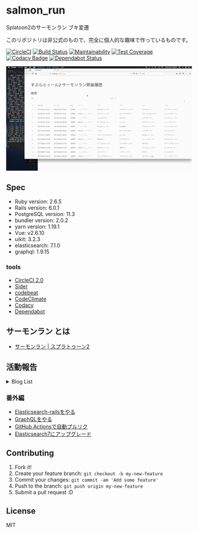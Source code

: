 # salmon_run

Splatoon2のサーモンラン ブキ変遷

このリポジトリは非公式のもので、完全に個人的な趣味で作っているものです。

[![CircleCI](https://circleci.com/gh/YutaGoto/salmon_run.svg?style=svg)](https://circleci.com/gh/YutaGoto/salmon_run)
[![Build Status](https://travis-ci.com/YutaGoto/salmon_run.svg?branch=develop)](https://travis-ci.com/YutaGoto/salmon_run)
[![Maintainability](https://api.codeclimate.com/v1/badges/efb461dcf88ef0f1b7f6/maintainability)](https://codeclimate.com/github/YutaGoto/salmon_run/maintainability)
[![Test Coverage](https://api.codeclimate.com/v1/badges/efb461dcf88ef0f1b7f6/test_coverage)](https://codeclimate.com/github/YutaGoto/salmon_run/test_coverage)
[![Codacy Badge](https://api.codacy.com/project/badge/Grade/18d67d2bb23e488abbf5689766d5876a)](https://www.codacy.com/app/YutaGoto/salmon_run?utm_source=github.com&amp;utm_medium=referral&amp;utm_content=YutaGoto/salmon_run&amp;utm_campaign=Badge_Grade)
[![Dependabot Status](https://api.dependabot.com/badges/status?host=github&repo=YutaGoto/salmon_run)](https://dependabot.com)

![salmon](salmon.gif)

## Spec

*   Ruby version: 2.6.5
*   Rails version: 6.0.1
*   PostgreSQL version: 11.3
*   bundler version: 2.0.2
*   yarn version: 1.19.1
*   Vue: v2.6.10
*   uikit: 3.2.3
*   elasticsearch: 7.1.0
*   graphql: 1.9.15

### tools

*   [CircleCI 2.0](https://circleci.com/)
*   [Sider](https://sider.review/)
*   [codebeat](https://codebeat.co/)
*   [CodeClimate](https://codeclimate.com/)
*   [Codacy](https://www.codacy.com/)
*   [Dependabot](https://dependabot.com/)

## サーモンラン とは

*   [サーモンラン | スプラトゥーン2](https://www.nintendo.co.jp/switch/aab6a/coop/index.html)

## 活動報告

<details>
  <summary>Blog List</summary>
  <ul>
    <li><a href="https://medium.com/@gggooottto/rails5%E3%81%AE%E7%B7%B4%E7%BF%92%E3%82%92%E3%81%97%E3%81%A6%E3%81%84%E3%82%8B%E4%BB%B6-a9b46a0fb6e5" >Rails5の練習をしている件</a></li>
    <li><a href="https://medium.com/@gggooottto/rails5%E3%81%AE%E7%B7%B4%E7%BF%92%E3%82%92%E3%81%97%E3%81%A6%E3%81%84%E3%82%8B%E4%BB%B62-d4fdce635bcc" >Rails5の練習をしている件2</a></li>
    <li><a href="https://medium.com/@gggooottto/rails5%E3%81%AE%E7%B7%B4%E7%BF%92%E3%82%92%E3%81%97%E3%81%A6%E3%81%84%E3%82%8B%E4%BB%B63-40398a24e7b1" >Rails5の練習をしている件3</a></li>
    <li><a href="https://medium.com/@gggooottto/rails5%E3%81%AE%E7%B7%B4%E7%BF%92%E3%82%92%E3%81%97%E3%81%A6%E3%81%84%E3%82%8B%E4%BB%B64-a506426e1f71" >Rails5の練習をしている件4</a></li>
    <li><a href="https://medium.com/@gggooottto/rails5%E3%81%AE%E7%B7%B4%E7%BF%92%E3%82%92%E3%81%97%E3%81%A6%E3%81%84%E3%82%8B%E4%BB%B65-da554d093d73" >Rails5の練習をしている件5</a></li>
    <li><a href="https://medium.com/@gggooottto/rails5%E3%81%AE%E7%B7%B4%E7%BF%92%E3%82%92%E3%81%97%E3%81%A6%E3%81%84%E3%82%8B%E4%BB%B66-f0c80e802560" >Rails5の練習をしている件6</a></li>
    <li><a href="https://medium.com/@gggooottto/rails5%E3%81%AE%E7%B7%B4%E7%BF%92%E3%82%92%E3%81%97%E3%81%A6%E3%81%84%E3%82%8B%E4%BB%B67-d28b7f3dc276" >Rails5の練習をしている件7</a></li>
    <li><a href="https://medium.com/@gggooottto/rails5%E3%81%AE%E7%B7%B4%E7%BF%92%E3%82%92%E3%81%97%E3%81%A6%E3%81%84%E3%82%8B%E4%BB%B68-4fe7a6ff8911" >Rails5の練習をしている件8</a></li>
    <li><a href="https://medium.com/@gggooottto/rails5%E3%81%AE%E7%B7%B4%E7%BF%92%E3%82%92%E3%81%97%E3%81%A6%E3%81%84%E3%82%8B%E4%BB%B69-aa11e2e22193" >Rails5の練習をしている件9</a></li>
    <li><a href="https://medium.com/@gggooottto/rails5%E3%81%AE%E7%B7%B4%E7%BF%92%E3%82%92%E3%81%97%E3%81%A6%E3%81%84%E3%82%8B%E4%BB%B610-9caea56d8ceb" >Rails5の練習をしている件10</a></li>
    <li><a href="https://medium.com/@gggooottto/rails5%E3%81%AE%E7%B7%B4%E7%BF%92%E3%82%92%E3%81%97%E3%81%A6%E3%81%84%E3%82%8B%E4%BB%B611-1a96f0c42c03" >Rails5の練習をしている件11</a></li>
    <li><a href="https://medium.com/@gggooottto/rails5%E3%81%AE%E7%B7%B4%E7%BF%92%E3%82%92%E3%81%97%E3%81%A6%E3%81%84%E3%82%8B%E4%BB%B612-7686dacc71ce" >Rails5の練習をしている件12</a></li>
    <li><a href="https://medium.com/@gggooottto/rails5%E3%81%AE%E7%B7%B4%E7%BF%92%E3%82%92%E3%81%97%E3%81%A6%E3%81%84%E3%82%8B%E4%BB%B613-67761b607bc8" >Rails5の練習をしている件13</a></li>
    <li><a href="https://medium.com/@gggooottto/rails5%E3%81%AE%E7%B7%B4%E7%BF%92%E3%82%92%E3%81%97%E3%81%A6%E3%81%84%E3%82%8B%E4%BB%B614-3fcbd3dd539d" >Rails5の練習をしている件14</a></li>
    <li><a href="https://medium.com/@gggooottto/rails5%E3%81%AE%E7%B7%B4%E7%BF%92%E3%82%92%E3%81%97%E3%81%A6%E3%81%84%E3%82%8B%E4%BB%B615-470ac03a05ae" >Rails5の練習をしている件15</a></li>
    <li><a href="https://medium.com/@gggooottto/rails5%E3%81%AE%E7%B7%B4%E7%BF%92%E3%82%92%E3%81%97%E3%81%A6%E3%81%84%E3%82%8B%E4%BB%B616-23381a85a76" >Rails5の練習をしている件16</a></li>
    <li><a href="https://medium.com/@gggooottto/rails5%E3%81%AE%E7%B7%B4%E7%BF%92%E3%82%92%E3%81%97%E3%81%A6%E3%81%84%E3%82%8B%E4%BB%B617-38ac0566efb6" >Rails5の練習をしている件17</a></li>
    <li><a href="https://medium.com/@gggooottto/rails5%E3%81%AE%E7%B7%B4%E7%BF%92%E3%82%92%E3%81%97%E3%81%A6%E3%81%84%E3%82%8B%E4%BB%B618-2ef4c5f7ef0" >Rails5の練習をしている件18</a></li>
    <li><a href="https://medium.com/@gggooottto/rails5%E3%81%AE%E7%B7%B4%E7%BF%92%E3%82%92%E3%81%97%E3%81%A6%E3%81%84%E3%82%8B%E4%BB%B619-e9ffd5f6ca3" >Rails5の練習をしている件19</a></li>
    <li><a href="https://medium.com/@gggooottto/rails5%E3%81%AE%E7%B7%B4%E7%BF%92%E3%82%92%E3%81%97%E3%81%A6%E3%81%84%E3%82%8B%E4%BB%B620-741f4c7271de" >Rails5の練習をしている件20</a></li>
    <li><a href="https://medium.com/@gggooottto/rails5%E3%81%AE%E7%B7%B4%E7%BF%92%E3%82%92%E3%81%97%E3%81%A6%E3%81%84%E3%82%8B%E4%BB%B621-b6268a088198" >Rails5の練習をしている件21</a></li>
    <li><a href="https://medium.com/@gggooottto/rails5%E3%81%AE%E7%B7%B4%E7%BF%92%E3%82%92%E3%81%97%E3%81%A6%E3%81%84%E3%82%8B%E4%BB%B622-652ba8e4fe1f" >Rails5の練習をしている件22</a></li>
  </ul>
</details>

### 番外編

*   [Elasticsearch-railsをやる](https://medium.com/@gggooottto/elasticsearch-rails%E3%82%92%E3%82%84%E3%82%8B%E8%A8%98%E4%BA%8B-b2e2b3476bc6)
*   [GraphQLをやる](https://medium.com/@gggooottto/graphql%E3%82%92%E3%82%84%E3%82%8B%E8%A8%98%E4%BA%8B-d265c3d88363)
*   [GitHub Actionsで自動プルリク](https://dev.to/yutagoto/github-actions-pullrequest-347l)
*   [Elasticsearch7にアップグレード](https://medium.com/@gggooottto/elasticsearch7%E3%81%AB%E3%82%A2%E3%83%83%E3%83%97%E3%83%87%E3%83%BC%E3%83%88%E3%81%97%E3%81%BE%E3%81%97%E3%81%9F-d6be36073ba8)

## Contributing

1.  Fork it!
2.  Create your feature branch: `git checkout -b my-new-feature`
3.  Commit your changes: `git commit -am 'Add some feature'`
4.  Push to the branch: `git push origin my-new-feature`
5.  Submit a pull request :D

## License

MIT
